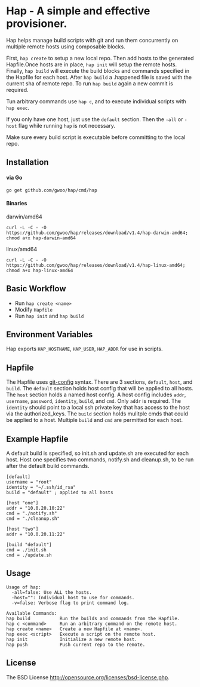 # Hap - A simple and effective provisioner.

Hap helps manage build scripts with git and run them concurrently on multiple remote hosts using composable blocks.

First, `hap create` to setup a new local repo. Then add hosts to the generated Hapfile.Once hosts are in place, `hap init` will setup the remote hosts. Finally, `hap build` will execute the build blocks and commands specified in the Hapfile for each host. After `hap build` a .happened file is saved with the current sha of remote repo. To run `hap build` again a new commit is required.

Tun arbitrary commands use `hap c`, and to execute individual scripts with `hap exec`.

If you only have one host, just use the `default` section. Then the `-all` or `-host` flag while running `hap` is not necessary.

Make sure every build script is executable before committing to the local repo.

## Installation
#### via Go

	go get github.com/gwoo/hap/cmd/hap

#### Binaries

darwin/amd64

	curl -L -C - -O https://github.com/gwoo/hap/releases/download/v1.4/hap-darwin-amd64; chmod a+x hap-darwin-amd64

linux/amd64

	curl -L -C - -O https://github.com/gwoo/hap/releases/download/v1.4/hap-linux-amd64; chmod a+x hap-linux-amd64


## Basic Workflow
 - Run `hap create <name>`
 - Modify `Hapfile`
 - Run `hap init` and `hap build`

## Environment Variables
Hap exports `HAP_HOSTNAME`, `HAP_USER`, `HAP_ADDR` for use in scripts.

## Hapfile
The Hapfile uses [git-config](http://git-scm.com/docs/git-config#_syntax) syntax. There are 3 sections, `default`, `host`, and `build`.
The `default` section holds host config that will be applied to all hosts.
The `host` section holds a named host config. A host config includes `addr`, `username`, `password`, `identity`, `build`, and `cmd`. Only `addr` is required. The `identity` should point to a local ssh private key that has access to the host via the authorized_keys. The `build` section holds mulitple cmds that could be applied to a host. Multiple `build` and `cmd` are permitted for each host.

## Example Hapfile
A default build is specified, so init.sh and update.sh are executed for each host.
Host one specifies two commands, notify.sh and cleanup.sh, to be run after the default build commands.

	[default]
	username = "root"
	identity = "~/.ssh/id_rsa"
	build = "default" ; applied to all hosts

	[host "one"]
	addr = "10.0.20.10:22"
	cmd = "./notify.sh"
	cmd = "./cleanup.sh"

	[host "two"]
	addr = "10.0.20.11:22"

	[build "default"]
	cmd = ./init.sh
	cmd = ./update.sh


## Usage
	Usage of hap:
	  -all=false: Use ALL the hosts.
	  -host="": Individual host to use for commands.
	  -v=false: Verbose flag to print command log.

	Available Commands:
	hap build			Run the builds and commands from the Hapfile.
	hap c <command>		Run an arbitrary command on the remote host.
	hap create <name>	Create a new Hapfile at <name>.
	hap exec <script>	Execute a script on the remote host.
	hap init			Initialize a new remote host.
	hap push			Push current repo to the remote.

## License
The BSD License http://opensource.org/licenses/bsd-license.php.
